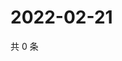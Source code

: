 # 2022-02-21

共 0 条

<!-- BEGIN WEIBO -->
<!-- 最后更新时间 Mon Feb 21 2022 11:16:01 GMT+0800 (China Standard Time) -->

<!-- END WEIBO -->
